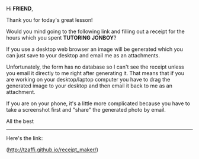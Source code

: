 Hi **FRIEND**,

Thank you for today's great lesson!

Would you mind going to the following link and filling out a receipt for the hours which you spent 
**TUTORING JONBOY**? 

If you use a desktop web browser an image will be generated which you can just save to your desktop
and email me as an attachments. 

Unfortunately, the form has no database so I can't see the receipt unless you email it directly to me
right after generating it. That means that if you are working on your desktop/laptop computer you have to drag 
the generated image to your desktop and then email it back to me as an attachment.

If you are on your phone, it's a little more complicated because you have to take a screenshot first and "share" 
the generated photo by email.

All the best

------------
Here's the link:

(http://tzaffi.github.io/receipt_maker/)
